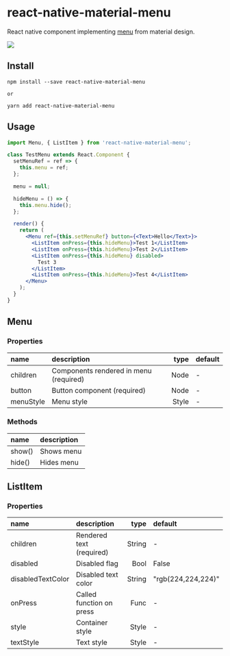 # react-native-material-menu

React native component implementing [menu](https://material.io/guidelines/components/menus.html) from material design.

<img src="https://media.giphy.com/media/3o7aD5aOoEQ8Wy10FW/giphy.gif" />

## Install

```
npm install --save react-native-material-menu

or

yarn add react-native-material-menu
```


## Usage

```jsx
import Menu, { ListItem } from 'react-native-material-menu';

class TestMenu extends React.Component {
  setMenuRef = ref => {
    this.menu = ref;
  };

  menu = null;

  hideMenu = () => {
    this.menu.hide();
  };

  render() {
    return (
      <Menu ref={this.setMenuRef} button={<Text>Hello</Text>}>
        <ListItem onPress={this.hideMenu}>Test 1</ListItem>
        <ListItem onPress={this.hideMenu}>Test 2</ListItem>
        <ListItem onPress={this.hideMenu} disabled>
          Test 3
        </ListItem>
        <ListItem onPress={this.hideMenu}>Test 4</ListItem>
      </Menu>
    );
  }
}
```


## Menu

### Properties


 name              | description                                   | type     | default
:----------------- |:--------------------------------------------- | --------:|:------------------
 children          | Components rendered in menu (required)        |   Node   | -
 button            | Button component (required)                   |   Node   | -
 menuStyle         | Menu style                                    |   Style  | -


### Methods

 name            | description
:--------------- |:------------------------------
 show()      | Shows menu
 hide()      | Hides menu

## ListItem

### Properties

 name              | description                          | type       | default
:----------------- |:------------------------------------ | ----------:|:------------------
 children          | Rendered text (required)             |   String   | -
 disabled          | Disabled flag                        |   Bool     | False
 disabledTextColor | Disabled text color                  |   String   | "rgb(224,224,224)"
 onPress           | Called function on press             |   Func     | -
 style             | Container style                      |   Style    | -
 textStyle         | Text style                           |   Style    | -

